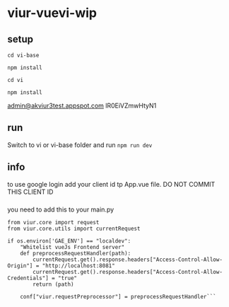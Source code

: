# viur-vuevi-wip

## setup
`cd vi-base`

`npm install`

`cd vi`

`npm install`


admin@akviur3test.appspot.com
lR0EiVZmwHtyN1

## run
Switch to vi or vi-base folder and run `npm run dev`

## info
to use google login add your client id tp App.vue file.
DO NOT COMMIT THIS CLIENT ID

###
you need to add this to your main.py
```import os
from viur.core import request
from viur.core.utils import currentRequest

if os.environ['GAE_ENV'] == "localdev":
	"Whitelist vueJs Frontend server"
	def preprocessRequestHandler(path):
		currentRequest.get().response.headers["Access-Control-Allow-Origin"] = "http://localhost:8081"
		currentRequest.get().response.headers["Access-Control-Allow-Credentials"] = "true"
		return (path)

	conf["viur.requestPreprocessor"] = preprocessRequestHandler```
